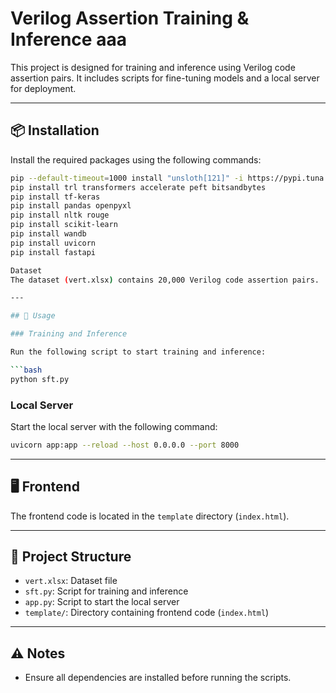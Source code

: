 # Verilog Assertion Training & Inference aaa

This project is designed for training and inference using Verilog code assertion pairs. It includes scripts for fine-tuning models and a local server for deployment.

---

## 📦 Installation

Install the required packages using the following commands:

```bash
pip --default-timeout=1000 install "unsloth[121]" -i https://pypi.tuna.tsinghua.edu.cn/simple
pip install trl transformers accelerate peft bitsandbytes
pip install tf-keras
pip install pandas openpyxl
pip install nltk rouge
pip install scikit-learn
pip install wandb
pip install uvicorn
pip install fastapi

Dataset
The dataset (vert.xlsx) contains 20,000 Verilog code assertion pairs.

---

## 🚀 Usage

### Training and Inference

Run the following script to start training and inference:

```bash
python sft.py
```

### Local Server

Start the local server with the following command:

```bash
uvicorn app:app --reload --host 0.0.0.0 --port 8000
```

---

## 🖥️ Frontend

The frontend code is located in the `template` directory (`index.html`).

---

## 📁 Project Structure

- `vert.xlsx`: Dataset file
- `sft.py`: Script for training and inference
- `app.py`: Script to start the local server
- `template/`: Directory containing frontend code (`index.html`)

---

## ⚠️ Notes

- Ensure all dependencies are installed before running the scripts.

